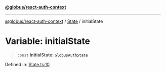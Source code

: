 [**@globus/react-auth-context**](../../../../README.md)

***

[@globus/react-auth-context](../../../../globals.md) / [State](../README.md) / initialState

# Variable: initialState

> `const` **initialState**: [`GlobusAuthState`](../type-aliases/GlobusAuthState.md)

Defined in: [State.ts:10](https://github.com/globus/react-auth-context/blob/52bf79c1b0da59e003455ade9253c79ab1bc9b74/src/State.ts#L10)
